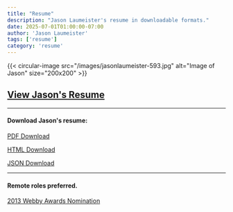 ```yaml
---
title: "Resume"
description: "Jason Laumeister's resume in downloadable formats."
date: 2025-07-01T01:00:00-07:00
author: 'Jason Laumeister'
tags: ['resume']
category: 'resume'
---
```


{{< circular-image src="/images/jasonlaumeister-593.jpg" alt="Image of Jason" size="200x200" >}}
## [View Jason's Resume](/resume/resume-jason-laumeister.html)

---

#### <p>Download Jason's resume:</p>
<p><a href="resume-jason-laumeister.pdf" download="resume-jason-laumeister.pdf">PDF Download</a></p>
<p><a href="resume-jason-laumeister.html" download="resume-jason-laumeister.html">HTML Download</a></p>
<p><a href="resume-jason-laumeister.json" download="resume-jason-laumeister.json">JSON Download</a></p>

---
#### <p>Remote roles preferred.</p>

[2013 Webby Awards Nomination](https://winners.webbyawards.com/2013/apps-dapps-and-software/tablet-and-all-other-devices/shopping-tablet-all-other-devices/146503/design-within-reach-ipad-app)
